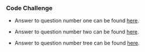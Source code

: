 ### Code Challenge

* Answer to question number one can be found [here](docs/1.md).

* Answer to question number two can be found [here](docs/2.md).

* Answer to question number tree can be found [here](docs/3.md).
